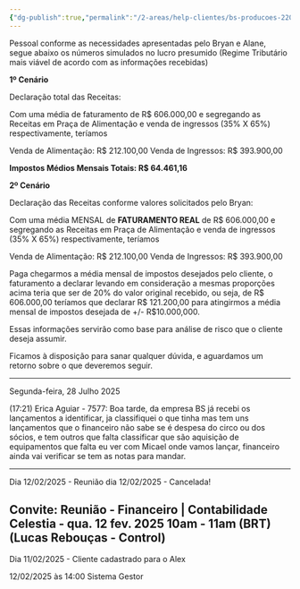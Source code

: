 ```yaml
---
{"dg-publish":true,"permalink":"/2-areas/help-clientes/bs-producoes-220/","dgPassFrontmatter":true,"created":"2025-01-17T13:39:42.066-03:00","updated":"2025-07-31T18:02:41.575-03:00"}
---
```


Pessoal conforme as necessidades apresentadas pelo Bryan e Alane, segue abaixo os números simulados no lucro presumido (Regime Tributário mais viável de acordo com as informações recebidas)

**1º Cenário**

Declaração total das Receitas: 

Com uma média de faturamento de R$ 606.000,00 e segregando as Receitas em Praça de Alimentação e venda de ingressos (35% X 65%) respectivamente, teríamos

Venda de Alimentação: R$ 212.100,00
Venda de Ingressos: R$ 393.900,00

**Impostos Médios Mensais Totais: R$ 64.461,16** 


**2º Cenário**

Declaração das Receitas conforme valores solicitados pelo Bryan:

Com uma média MENSAL de **FATURAMENTO REAL** de R$ 606.000,00  e segregando as Receitas em Praça de Alimentação e venda de ingressos (35% X 65%) respectivamente, teríamos

Venda de Alimentação: R$ 212.100,00
Venda de Ingressos: R$ 393.900,00

Paga chegarmos a média mensal de impostos desejados pelo cliente, o faturamento a declarar levando em consideração a mesmas proporções acima teria que ser de 20% do valor original recebido, ou seja, de R$ 606.000,00 teríamos que declarar R$ 121.200,00 para atingirmos a média mensal de impostos desejada de +/- R$10.000,000.

Essas informações servirão como base para análise de risco que o cliente deseja assumir.

Ficamos à disposição para sanar qualquer dúvida, e aguardamos um retorno sobre o que deveremos seguir.






________________________________________________________________
Segunda-feira, 28 Julho 2025
 
(17:21) Erica Aguiar - 7577: Boa tarde, da empresa BS já recebi os lançamentos a identificar, ja classifiquei o que tinha mas tem uns lançamentos que o financeiro não sabe se é despesa do circo ou dos sócios, e tem outros que falta classificar que são aquisição de equipamentos que falta eu ver com Micael onde vamos lançar, financeiro ainda vai verificar se tem as notas para mandar.

______________________________________________________________________

Dia 12/02/2025 - Reunião dia 12/02/2025 - Cancelada!


## Convite: Reunião - Financeiro | Contabilidade Celestia - qua. 12 fev. 2025 10am - 11am (BRT) (Lucas Rebouças - Control)


Dia 11/02/2025 - Cliente cadastrado para o Alex

12/02/2025
às 14:00
Sistema Gestor



